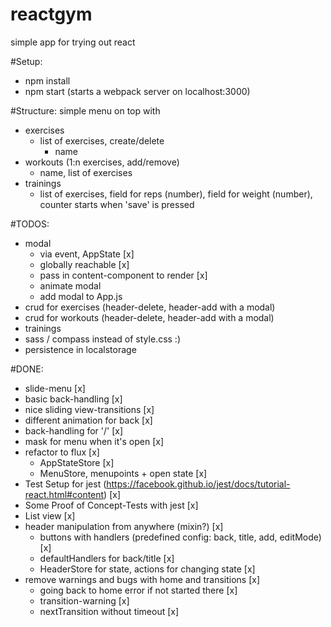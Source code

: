 reactgym
========

simple app for trying out react

#Setup:
* npm install
* npm start (starts a webpack server on localhost:3000)

#Structure:
simple menu on top with
* exercises
    * list of exercises, create/delete
        * name
* workouts (1:n exercises, add/remove)
    * name, list of exercises
* trainings
    * list of exercises, field for reps (number), field for weight (number), counter starts when 'save' is pressed

#TODOS:
* modal
    * via event, AppState [x]
    * globally reachable [x]
    * pass in content-component to render [x]
    * animate modal
    * add modal to App.js
* crud for exercises (header-delete, header-add with a modal)
* crud for workouts (header-delete, header-add with a modal)
* trainings
* sass / compass instead of style.css :)
* persistence in localstorage

#DONE:
* slide-menu [x]
* basic back-handling [x]
* nice sliding view-transitions [x]
* different animation for back [x]
* back-handling for '/' [x]
* mask for menu when it's open [x]
* refactor to flux [x]
    * AppStateStore [x]
    * MenuStore, menupoints + open state [x]
* Test Setup for jest (https://facebook.github.io/jest/docs/tutorial-react.html#content) [x]
* Some Proof of Concept-Tests with jest [x]
* List view [x]
* header manipulation from anywhere (mixin?) [x]
    * buttons with handlers (predefined config: back, title, add, editMode) [x]
    * defaultHandlers for back/title [x]
    * HeaderStore for state, actions for changing state [x]
* remove warnings and bugs with home and transitions [x]
    * going back to home error if not started there [x]
    * transition-warning [x]
    * nextTransition without timeout [x]

